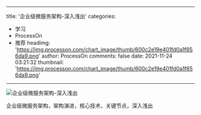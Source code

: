 
---
title: '企业级微服务架构-深入浅出'
categories: 
 - 学习
 - ProcessOn
 - 推荐
headimg: 'https://img.processon.com/chart_image/thumb/600c2e19e401fd0a1f856da9.png'
author: ProcessOn
comments: false
date: 2021-11-24 03:21:32
thumbnail: 'https://img.processon.com/chart_image/thumb/600c2e19e401fd0a1f856da9.png'
---

<div>   
<img class="thumb" alt="企业级微服务架构-深入浅出" src="https://img.processon.com/chart_image/thumb/600c2e19e401fd0a1f856da9.png" referrerpolicy="no-referrer">
<p>企业级微服务架构，架构演进，核心技术，关键节点，深入浅出</p>  
</div>
            